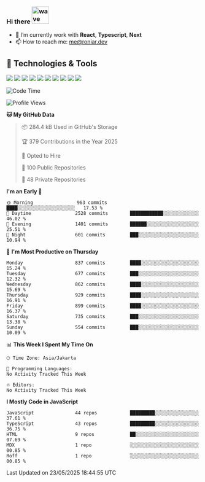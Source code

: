 ### Hi there <img src="https://i.ibb.co/q0Hx1KK/wave.gif" alt="wave" width="45px">

- 🌱 I’m currently work with **React**, **Typescript**, **Next**
- 📫 How to reach me: me@roniar.dev

## 🔧 Technologies & Tools

![](https://img.shields.io/badge/OS-Linux-informational?style=flat&logo=linux&logoColor=white&color=2bbc8a)
![](https://img.shields.io/badge/OS-Windows-informational?style=flat&logo=windows&logoColor=white&color=2bbc8a)
![](https://img.shields.io/badge/OS-MacOS-informational?style=flat&logo=apple&logoColor=white&color=2bbc8a)
![](https://img.shields.io/badge/Code-JavaScript-informational?style=flat&logo=javascript&logoColor=white&color=2bbc8a)
![](https://img.shields.io/badge/Code-TypeScript-informational?style=flat&logo=typescript&logoColor=white&color=2bbc8a)
![](https://img.shields.io/badge/Code-Golang-informational?style=flat&logo=go&logoColor=white&color=2bbc8a)
![](https://img.shields.io/badge/Code-React-informational?style=flat&logo=react&logoColor=white&color=2bbc8a)
![](https://img.shields.io/badge/Code-Next-informational?style=flat&logo=next.js&logoColor=white&color=2bbc8a)
![](https://img.shields.io/badge/Shell-Bash-informational?style=flat&logo=gnu-bash&logoColor=white&color=2bbc8a)
![](https://img.shields.io/badge/Tools-Docker-informational?style=flat&logo=docker&logoColor=white&color=2bbc8a)

<!--START_SECTION:waka-->
![Code Time](http://img.shields.io/badge/Code%20Time-2%2C401%20hrs%2053%20mins-blue)

![Profile Views](http://img.shields.io/badge/Profile%20Views-0-blue)

**🐱 My GitHub Data** 

> 📦 284.4 kB Used in GitHub's Storage 
 > 
> 🏆 379 Contributions in the Year 2025
 > 
> 💼 Opted to Hire
 > 
> 📜 100 Public Repositories 
 > 
> 🔑 48 Private Repositories 
 > 
**I'm an Early 🐤** 

```text
🌞 Morning                963 commits         ████░░░░░░░░░░░░░░░░░░░░░   17.53 % 
🌆 Daytime                2528 commits        ████████████░░░░░░░░░░░░░   46.02 % 
🌃 Evening                1401 commits        ██████░░░░░░░░░░░░░░░░░░░   25.51 % 
🌙 Night                  601 commits         ███░░░░░░░░░░░░░░░░░░░░░░   10.94 % 
```
📅 **I'm Most Productive on Thursday** 

```text
Monday                   837 commits         ████░░░░░░░░░░░░░░░░░░░░░   15.24 % 
Tuesday                  677 commits         ███░░░░░░░░░░░░░░░░░░░░░░   12.32 % 
Wednesday                862 commits         ████░░░░░░░░░░░░░░░░░░░░░   15.69 % 
Thursday                 929 commits         ████░░░░░░░░░░░░░░░░░░░░░   16.91 % 
Friday                   899 commits         ████░░░░░░░░░░░░░░░░░░░░░   16.37 % 
Saturday                 735 commits         ███░░░░░░░░░░░░░░░░░░░░░░   13.38 % 
Sunday                   554 commits         ███░░░░░░░░░░░░░░░░░░░░░░   10.09 % 
```


📊 **This Week I Spent My Time On** 

```text
🕑︎ Time Zone: Asia/Jakarta

💬 Programming Languages: 
No Activity Tracked This Week

🔥 Editors: 
No Activity Tracked This Week
```

**I Mostly Code in JavaScript** 

```text
JavaScript               44 repos            █████████░░░░░░░░░░░░░░░░   37.61 % 
TypeScript               43 repos            █████████░░░░░░░░░░░░░░░░   36.75 % 
HTML                     9 repos             ██░░░░░░░░░░░░░░░░░░░░░░░   07.69 % 
MDX                      1 repo              ░░░░░░░░░░░░░░░░░░░░░░░░░   00.85 % 
Roff                     1 repo              ░░░░░░░░░░░░░░░░░░░░░░░░░   00.85 % 
```




 Last Updated on 23/05/2025 18:44:55 UTC
<!--END_SECTION:waka-->
